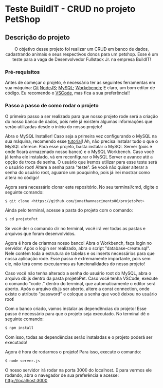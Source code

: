 # Teste BuildIT - CRUD no projeto PetShop

## Descrição do projeto
<p align="center">O objetivo desse projeto foi realizar um CRUD em banco de dados, cadastrando animais e seus respectivos donos para um petshop. Esse é um teste para a vaga de Desenvolvedor Fullstack Jr. na empresa BuildIT!</p>

### Pré-requisitos
Antes de começar o projeto, é necessário ter as seguintes ferramentas em sua máquina:
[Git](https://git-scm.com)
[NodeJS](https://nodejs.org/en/);
[MySQL](https://dev.mysql.com/downloads/);
[Workebench](https://dev.mysql.com/downloads/);
E claro, um bom editor de código. Eu recomendo o [VSCode](https://code.visualstudio.com/), mas fica a sua preferência!!

### Passo a passo de como rodar o projeto
O primeiro passo a ser realizado para que nosso projeto rode será a criação do nosso banco de dados, pois nele já existem algumas informações que serão utilizadas desde o início do nosso projeto!

Abra o MySQL Installer! 
Caso seja a primeira vez configurando o MySQL na sua máquina, recomendo esse [tutorial](https://dicasdeprogramacao.com.br/como-instalar-o-mysql-no-windows/)! Ah, não precisa instalar tudo o que o MySQL oferece. Para esse projeto, basta instalar o MySQL Server (pois é onde ficará armazenado nosso banco) e o MySQL Workbench. 
Caso você já tenha ele instalado, vá em reconfigurar o MySQL Server e avance até a opção de troca de senha. O usuário que iremos utilizar para esse teste será o usuário root! Altere a senha para "teste".
Se você não quiser alterar a senha do usuário root, aguarde um pouquinho, pois já irei mostrar como altera no código! 

Agora será necessário clonar este repositório. No seu terminal/cmd, digite o seguinte comando:
```bash
$ git clone <https://github.com/jonathannascimento00/projetoPet>
```

Ainda pelo terminal, acesse a pasta do projeto com o comando:
```bash
$ cd projetoPet
```

Se você der o comando dir no terminal, você irá ver todas as pastas e arquivos que foram desenvolvidos.

Agora é hora de criarmos nosso banco! Abra o Workbench, faça login no servidor. Após o login ser realizado, abra o script "database-create.sql". Nele contém toda a estrutura de tabelas e os inserts necessários para que nossa aplicação rode. Esse passo é extremamente importante, pois sem ele, não terá como executarmos as funcionalidades do nosso projeto!

Caso você não tenha alterado a senha do usuário root do MySQL, abra o arquivo db.js dentro da pasta projetoPet. Caso você tenha VSCode, execute o comando "code ." dentro do terminal, que automaticamente o editor será aberto.
Após o arquivo db.js ser aberto, altere a const connection, onde existe o atributo "password" e coloque a senha que você deixou no usuário root!

Com o banco criado, vamos instalar as dependências do projeto! Esse passo é necessário para que o projeto seja executado. No terminal dê o seguinte comando:
```bash
$ npm install
```
Com isso, todas as dependências serão instaladas e o projeto poderá ser executado!

Agora é hora de rodarmos o projeto! Para isso, execute o comando:
```bash
$ node server.js
```

O nosso servidor irá rodar na porta 3000 do localhost. E para vermos ele rodando, abra o navegador de sua preferência e acesse: <http://localhost:3000>
